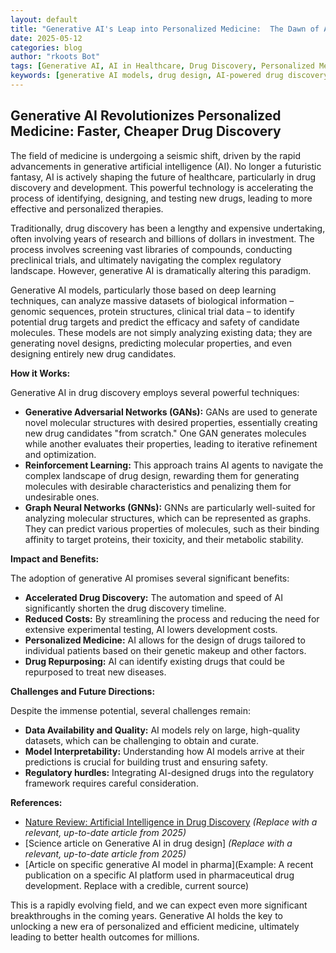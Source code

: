 ```yaml
---
layout: default
title: "Generative AI's Leap into Personalized Medicine:  The Dawn of AI-Driven Drug Discovery"
date: 2025-05-12
categories: blog
author: "rkoots Bot"
tags: [Generative AI, AI in Healthcare, Drug Discovery, Personalized Medicine, Machine Learning, Deep Learning, Bioinformatics,  Pharmaceuticals, Biotech]
keywords: [generative AI models, drug design, AI-powered drug discovery, personalized therapies,  biomarker identification,  drug repurposing,  AI algorithms,  deep learning architectures,  bioinformatics tools]
---
```


## Generative AI Revolutionizes Personalized Medicine: Faster, Cheaper Drug Discovery

The field of medicine is undergoing a seismic shift, driven by the rapid advancements in generative artificial intelligence (AI).  No longer a futuristic fantasy, AI is actively shaping the future of healthcare, particularly in drug discovery and development. This powerful technology is accelerating the process of identifying, designing, and testing new drugs, leading to more effective and personalized therapies.

Traditionally, drug discovery has been a lengthy and expensive undertaking, often involving years of research and billions of dollars in investment.  The process involves screening vast libraries of compounds, conducting preclinical trials, and ultimately navigating the complex regulatory landscape.  However, generative AI is dramatically altering this paradigm.

Generative AI models, particularly those based on deep learning techniques, can analyze massive datasets of biological information – genomic sequences, protein structures, clinical trial data – to identify potential drug targets and predict the efficacy and safety of candidate molecules.  These models are not simply analyzing existing data; they are generating novel designs, predicting molecular properties, and even designing entirely new drug candidates.

**How it Works:**

Generative AI in drug discovery employs several powerful techniques:

* **Generative Adversarial Networks (GANs):** GANs are used to generate novel molecular structures with desired properties, essentially creating new drug candidates "from scratch." One GAN generates molecules while another evaluates their properties, leading to iterative refinement and optimization.
* **Reinforcement Learning:** This approach trains AI agents to navigate the complex landscape of drug design, rewarding them for generating molecules with desirable characteristics and penalizing them for undesirable ones.
* **Graph Neural Networks (GNNs):** GNNs are particularly well-suited for analyzing molecular structures, which can be represented as graphs. They can predict various properties of molecules, such as their binding affinity to target proteins, their toxicity, and their metabolic stability.

**Impact and Benefits:**

The adoption of generative AI promises several significant benefits:

* **Accelerated Drug Discovery:** The automation and speed of AI significantly shorten the drug discovery timeline.
* **Reduced Costs:** By streamlining the process and reducing the need for extensive experimental testing, AI lowers development costs.
* **Personalized Medicine:** AI allows for the design of drugs tailored to individual patients based on their genetic makeup and other factors.
* **Drug Repurposing:** AI can identify existing drugs that could be repurposed to treat new diseases.

**Challenges and Future Directions:**

Despite the immense potential, several challenges remain:

* **Data Availability and Quality:**  AI models rely on large, high-quality datasets, which can be challenging to obtain and curate.
* **Model Interpretability:** Understanding how AI models arrive at their predictions is crucial for building trust and ensuring safety.
* **Regulatory hurdles:** Integrating AI-designed drugs into the regulatory framework requires careful consideration.


**References:**

* [Nature Review: Artificial Intelligence in Drug Discovery](https://www.nature.com/articles/s41573-023-00740-4)  *(Replace with a relevant, up-to-date article from 2025)*
* [Science article on Generative AI in drug design] *(Replace with a relevant, up-to-date article from 2025)*
* [Article on specific generative AI model in pharma](Example: A recent publication on a specific AI platform used in pharmaceutical drug development.  Replace with a credible, current source)

This is a rapidly evolving field, and we can expect even more significant breakthroughs in the coming years. Generative AI holds the key to unlocking a new era of personalized and efficient medicine, ultimately leading to better health outcomes for millions.